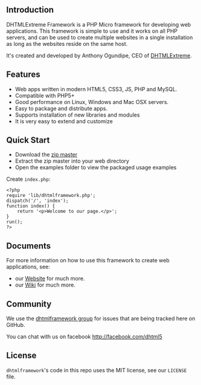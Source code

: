 ## Introduction

DHTMLExtreme Framework is a PHP Micro framework for developing web applications. 
This framework is simple to use and it works on all PHP servers, and can be used to 
create multiple websites in a single installation as long as the websites reside on the same host.

It's created and developed by Anthony Ogundipe, CEO of [DHTMLExtreme](http://www.dhtmlextreme.net).


## Features

* Web apps written in modern HTML5, CSS3, JS, PHP and MySQL.
* Compatible with PHP5+
* Good performance on Linux, Windows and Mac OSX servers.
* Easy to package and distribute apps.
* Supports installation of new libraries and modules
* It is very easy to extend and customize


## Quick Start
* Download the [zip master](https://github.com/dhtml/dhtmlframework/archive/master.zip)
* Extract the zip master into your web directory
* Open the examples folder to view the packaged usage examples


Create `index.php`:
```
<?php
require 'lib/dhtmlframework.php';
dispatch('/', 'index');
function index() {
    return '<p>Welcome to our page.</p>';
}
run();
?>
```


## Documents

For more information on how to use this framework to create web applications, see:

* our [Website](http://dhtmlframework.com) for much more.
* our [Wiki](https://github.com/dhtml/dhtmlframework/wiki) for much more.

## Community

We use the [dhtmlframework group](https://groups.google.com/forum/#!forum/dhtmlframework) for issues that are being tracked here on GitHub.

You can chat with us on facebook http://facebook.com/dhtml5 

## License

`dhtmlframework`'s code in this repo uses the MIT license, see our `LICENSE` file.
